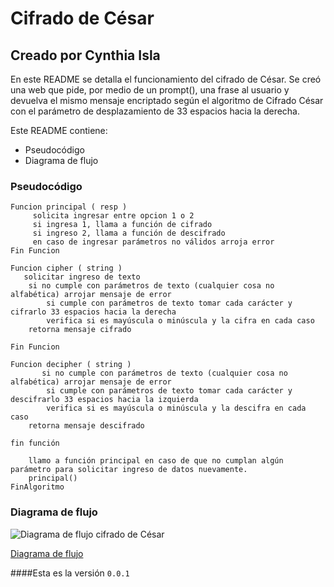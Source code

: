 # Cifrado de César

## Creado por Cynthia Isla

En este README se detalla el funcionamiento del cifrado de César. 
Se creó una web que pide, por medio de un prompt(), una frase al usuario y devuelva el mismo mensaje encriptado según el algoritmo de Cifrado César con el parámetro de desplazamiento de 33 espacios hacia la derecha.

Este README contiene:

  - Pseudocódigo
  - Diagrama de flujo

### Pseudocódigo

```
Funcion principal ( resp )
     solicita ingresar entre opcion 1 o 2
     si ingresa 1, llama a función de cifrado
     si ingreso 2, llama a función de descifrado
     en caso de ingresar parámetros no válidos arroja error
Fin Funcion

Funcion cipher ( string )
   solicitar ingreso de texto
    si no cumple con parámetros de texto (cualquier cosa no alfabética) arrojar mensaje de error
        si cumple con parámetros de texto tomar cada carácter y cifrarlo 33 espacios hacia la derecha
        verifica si es mayúscula o minúscula y la cifra en cada caso
    retorna mensaje cifrado

Fin Funcion

Funcion decipher ( string )
       si no cumple con parámetros de texto (cualquier cosa no alfabética) arrojar mensaje de error
        si cumple con parámetros de texto tomar cada carácter y descifrarlo 33 espacios hacia la izquierda
        verifica si es mayúscula o minúscula y la descifra en cada caso
    retorna mensaje descifrado

fin función

    llamo a función principal en caso de que no cumplan algún parámetro para solicitar ingreso de datos nuevamente.
    principal()
FinAlgoritmo

```

### Diagrama de flujo

![Diagrama de flujo cifrado de César](http://subirimagen.me/uploads/20171005081052.jpg)

[Diagrama de flujo](http://subirimagen.me/uploads/20171005081052.jpg)

####Esta es la versión `0.0.1`
